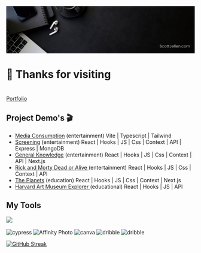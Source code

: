 <img align="center" alt="Toolbox" src="https://github.com/SJellen/SJellen/blob/main/images/lkBannerAlt.png" />  

<h1 align="left" style="padding-bottom: 20px">👋 Thanks for visiting</h1>
<p align="left">
  <a href="https://scottjellen.com/">Portfolio</a>
</p>

## Project Demo's 🎬

- <a href="https://media-consumption.vercel.app/">Media Consumption</a> (entertainment) Vite | Typescript | Tailwind
- <a href="https://affectionate-tesla-9555b9.netlify.app/"> Screening</a> (entertainment) React | Hooks | JS | Css | Context | API | Express | MongoDB
- <a href="https://generalknowledge.vercel.app/">General Knowledge</a> (entertainment) React | Hooks | JS | Css | Context | API | Next.js
- <a href="https://rm-doa.vercel.app/"> Rick and Morty Dead or Alive </a> (entertainment) React | Hooks | JS | Css | Context | API
- <a href="https://planets-fact-site-five.vercel.app/">The Planets</a> (education) React | Hooks | JS | Css | Context | Next.js <!-- - <a href="https://nasa-pic-board.vercel.app/">NASA Navigator</a> (educational) React | JS | Css | API -->
- <a href="https://harvard-gallery.vercel.app/">Harvard Art Museum Explorer </a> (educational) React | Hooks | JS | API

## My Tools

<p align="left" >
  <a href="https://skillicons.dev">
    <img src="https://skillicons.dev/icons?i=react,redux,nextjs,vite,ts,js,html,css,tailwind,py,sass,materialui,bootstrap,styledcomponents,nodejs,express,jest,vercel,netlify,git,github,githubactions,sentry,mongodb,figma,aws,azure,docker,vscode,markdown&perline=10" />
  </a>
  <p align="left">
    <img alt="cypress" src="https://img.shields.io/badge/-cypress-%23E5E5E5?style=for-the-badge&logo=cypress&logoColor=058a5e" /> 
    <img alt="Affinity Photo" src="https://img.shields.io/badge/affinityphoto-%237E4DD2.svg?&style=for-the-badge&logo=affinity-photo&logoColor=white"/>
    <img alt="canva" src="https://img.shields.io/badge/Canva-%2300C4CC.svg?style=for-the-badge&logo=Canva&logoColor=white" />
    <img alt="dribble" src="https://img.shields.io/badge/Dribbble-EA4C89?style=for-the-badge&logo=dribbble&logoColor=white" /> 
    <img alt="dribble" src="https://img.shields.io/badge/Kaggle-035a7d?style=for-the-badge&logo=kaggle&logoColor=white" /> 
</p> 
</p>

[![GitHub Streak](https://github-readme-streak-stats.herokuapp.com?user=SJellen&theme=blueberry&background=1A1C27)](https://git.io/streak-stats)

<!-- ![Profile views](https://gpvc.arturio.dev/SJellen)   -->

<!--
**SJellen/SJellen** is a ✨ _special_ ✨ repository because its `README.md` (this file) appears on your GitHub profile.

Here are some ideas to get you started:

- 🔭 I’m currently working on ...
- 🌱 I’m currently learning ...
- 👯 I’m looking to collaborate on ...
- 🤔 I’m looking for help with ...
- 💬 Ask me about ...
- 📫 How to reach me: ...
- 😄 Pronouns: ...
- ⚡ Fun fact: ...


-->

<!-- 
- 🔭 I’m currently working on getting better everyday.
- 🌱 I’m currently learning ... Tailwind.
- 👯 I’m looking to collaborate on ... Networking.
- 🤔 I’m looking for help with ... growing as a developer. -->
